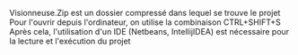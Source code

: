 Visionneuse.Zip est un dossier compressé dans lequel se trouve le projet 
Pour l'ouvrir depuis l'ordinateur, on utilise la combinaison CTRL+SHIFT+S
Après cela, l'utilisation d'un IDE (Netbeans, IntellijIDEA) est nécessaire pour la lecture et l'exécution du projet

